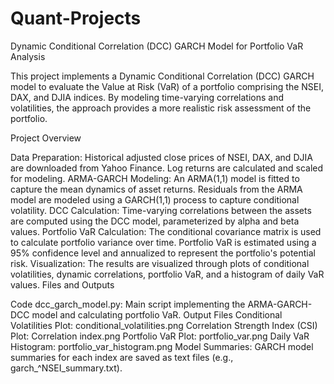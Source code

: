 # Quant-Projects
Dynamic Conditional Correlation (DCC) GARCH Model for Portfolio VaR Analysis

This project implements a Dynamic Conditional Correlation (DCC) GARCH model to evaluate the Value at Risk (VaR) of a portfolio comprising the NSEI, DAX, and DJIA indices. By modeling time-varying correlations and volatilities, the approach provides a more realistic risk assessment of the portfolio.

Project Overview

Data Preparation:
Historical adjusted close prices of NSEI, DAX, and DJIA are downloaded from Yahoo Finance. Log returns are calculated and scaled for modeling.
ARMA-GARCH Modeling:
An ARMA(1,1) model is fitted to capture the mean dynamics of asset returns.
Residuals from the ARMA model are modeled using a GARCH(1,1) process to capture conditional volatility.
DCC Calculation:
Time-varying correlations between the assets are computed using the DCC model, parameterized by alpha and beta values.
Portfolio VaR Calculation:
The conditional covariance matrix is used to calculate portfolio variance over time.
Portfolio VaR is estimated using a 95% confidence level and annualized to represent the portfolio's potential risk.
Visualization:
The results are visualized through plots of conditional volatilities, dynamic correlations, portfolio VaR, and a histogram of daily VaR values.
Files and Outputs

Code
dcc_garch_model.py: Main script implementing the ARMA-GARCH-DCC model and calculating portfolio VaR.
Output Files
Conditional Volatilities Plot: conditional_volatilities.png
Correlation Strength Index (CSI) Plot: Correlation index.png
Portfolio VaR Plot: portfolio_var.png
Daily VaR Histogram: portfolio_var_histogram.png
Model Summaries: GARCH model summaries for each index are saved as text files (e.g., garch_^NSEI_summary.txt).
